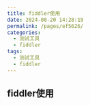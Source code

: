 ```yaml
---
title: fiddler使用
date: 2024-08-20 14:28:19
permalink: /pages/ef5626/
categories:
  - 测试工具
  - fiddler
tags:
  - 测试工具
  - fiddler
---
```


## fiddler使用

